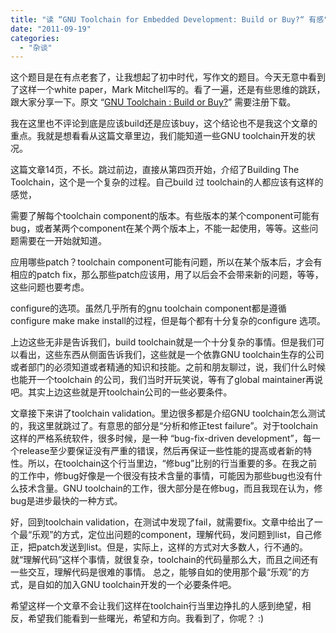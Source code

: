 ```yaml
---
title: "读 “GNU Toolchain for Embedded Development: Build or Buy?“ 有感"
date: "2011-09-19"
categories: 
  - "杂谈"
---
```


这个题目是在有点老套了，让我想起了初中时代，写作文的题目。今天无意中看到了这样一个white paper，Mark Mitchell写的。看了一遍，还是有些思维的跳跃，跟大家分享一下。原文 “[GNU Toolchain : Build or Buy?](http://www.mentor.com/embedded-software/resources/overview/gnu-toolchain-for-embedded-development-build-or-buy-5ad09fc9-82d2-49e8-88cc-15ad16ea5012)” 需要注册下载。

我在这里也不评论到底是应该build还是应该buy，这个结论也不是我这个文章的重点。我就是想看看从这篇文章里边，我们能知道一些GNU toolchain开发的状况。

这篇文章14页，不长。跳过前边，直接从第四页开始，介绍了Building The Toolchain，这个是一个复杂的过程。自己build 过 toolchain的人都应该有这样的感觉，

需要了解每个toolchain component的版本。有些版本的某个component可能有bug，或者某两个component在某个两个版本上，不能一起使用，等等。这些问题需要在一开始就知道。

应用哪些patch？toolchain component可能有问题，所以在某个版本后，才会有相应的patch fix，那么那些patch应该用，用了以后会不会带来新的问题，等等，这些问题也要考虑。

configure的选项。虽然几乎所有的gnu toolchain component都是遵循 configure make make install的过程，但是每个都有十分复杂的configure 选项。

上边这些无非是告诉我们，build toolchain就是一个十分复杂的事情。但是我们可以看出，这些东西从侧面告诉我们，这些就是一个依靠GNU toolchain生存的公司或者部门的必须知道或者精通的知识和技能。之前和朋友聊过，说，我们什么时候也能开一个toolchain 的公司，我们当时开玩笑说，等有了global maintainer再说吧。其实上边这些就是开toolchain公司的一些必要条件。

文章接下来讲了toolchain validation。里边很多都是介绍GNU toolchain怎么测试的，我这里就跳过了。有意思的部分是“分析和修正test failure”。对于toolchain这样的严格系统软件，很多时候，是一种 “bug-fix-driven development”，每一个release至少要保证没有严重的错误，然后再保证一些性能的提高或者新的特性。所以，在toolchain这个行当里边，“修bug”比别的行当重要的多。在我之前的工作中，修bug好像是一个很没有技术含量的事情，可能因为那些bug也没有什么技术含量。GNU toolchain的工作，很大部分是在修bug，而且我现在认为，修bug是进步最快的一种方式。

好，回到toolchain validation，在测试中发现了fail，就需要fix。文章中给出了一个最“乐观”的方式，定位出问题的component，理解代码，发问题到list，自己修正，把patch发送到list。但是，实际上，这样的方式对大多数人，行不通的。就“理解代码”这样个事情，就很复杂，toolchain的代码量那么大，而且之间还有一些交互，理解代码是很难的事情。 总之，能够自如的使用那个最“乐观”的方式，是自如的加入GNU toolchain开发的一个必要条件吧。

希望这样一个文章不会让我们这样在toolchain行当里边挣扎的人感到绝望，相反，希望我们能看到一些曙光，希望和方向。我看到了，你呢？ :)
